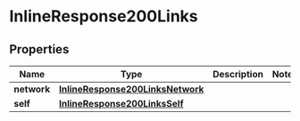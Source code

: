 
# InlineResponse200Links

## Properties
Name | Type | Description | Notes
------------ | ------------- | ------------- | -------------
**network** | [**InlineResponse200LinksNetwork**](InlineResponse200LinksNetwork.md) |  | 
**self** | [**InlineResponse200LinksSelf**](InlineResponse200LinksSelf.md) |  | 



